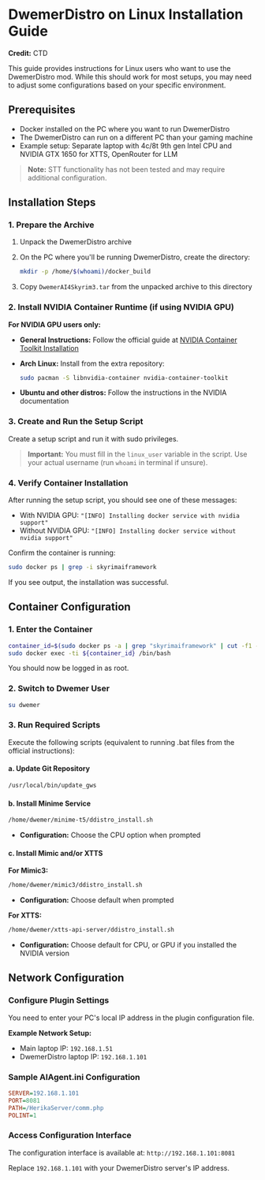# DwemerDistro on Linux Installation Guide

**Credit:** CTD

This guide provides instructions for Linux users who want to use the DwemerDistro mod. While this should work for most setups, you may need to adjust some configurations based on your specific environment.

## Prerequisites

- Docker installed on the PC where you want to run DwemerDistro
- The DwemerDistro can run on a different PC than your gaming machine
- Example setup: Separate laptop with 4c/8t 9th gen Intel CPU and NVIDIA GTX 1650 for XTTS, OpenRouter for LLM

> **Note:** STT functionality has not been tested and may require additional configuration.

## Installation Steps

### 1. Prepare the Archive

1. Unpack the DwemerDistro archive
2. On the PC where you'll be running DwemerDistro, create the directory:

   ```bash
   mkdir -p /home/$(whoami)/docker_build
   ```

3. Copy `DwemerAI4Skyrim3.tar` from the unpacked archive to this directory

### 2. Install NVIDIA Container Runtime (if using NVIDIA GPU)

**For NVIDIA GPU users only:**

- **General Instructions:** Follow the official guide at [NVIDIA Container Toolkit Installation](https://docs.nvidia.com/datacenter/cloud-native/container-toolkit/latest/install-guide.html)
- **Arch Linux:** Install from the extra repository:

  ```bash
  sudo pacman -S libnvidia-container nvidia-container-toolkit
  ```

- **Ubuntu and other distros:** Follow the instructions in the NVIDIA documentation

### 3. Create and Run the Setup Script

Create a setup script and run it with sudo privileges.

> **Important:** You must fill in the `linux_user` variable in the script. Use your actual username (run `whoami` in terminal if unsure).

### 4. Verify Container Installation

After running the setup script, you should see one of these messages:

- With NVIDIA GPU: `"[INFO] Installing docker service with nvidia support"`
- Without NVIDIA GPU: `"[INFO] Installing docker service without nvidia support"`

Confirm the container is running:

```bash
sudo docker ps | grep -i skyrimaiframework
```

If you see output, the installation was successful.

## Container Configuration

### 1. Enter the Container

```bash
container_id=$(sudo docker ps -a | grep "skyrimaiframework" | cut -f1 -d" ")
sudo docker exec -ti ${container_id} /bin/bash
```

You should now be logged in as root.

### 2. Switch to Dwemer User

```bash
su dwemer
```

### 3. Run Required Scripts

Execute the following scripts (equivalent to running .bat files from the official instructions):

#### a. Update Git Repository

```bash
/usr/local/bin/update_gws
```

#### b. Install Minime Service

```bash
/home/dwemer/minime-t5/ddistro_install.sh
```

- **Configuration:** Choose the CPU option when prompted

#### c. Install Mimic and/or XTTS

**For Mimic3:**

```bash
/home/dwemer/mimic3/ddistro_install.sh
```

- **Configuration:** Choose default when prompted

**For XTTS:**

```bash
/home/dwemer/xtts-api-server/ddistro_install.sh
```

- **Configuration:** Choose default for CPU, or GPU if you installed the NVIDIA version

## Network Configuration

### Configure Plugin Settings

You need to enter your PC's local IP address in the plugin configuration file.

**Example Network Setup:**

- Main laptop IP: `192.168.1.51`
- DwemerDistro laptop IP: `192.168.1.101`

### Sample AIAgent.ini Configuration

```ini
SERVER=192.168.1.101
PORT=8081
PATH=/HerikaServer/comm.php
POLINT=1
```

### Access Configuration Interface

The configuration interface is available at: `http://192.168.1.101:8081`

Replace `192.168.1.101` with your DwemerDistro server's IP address.